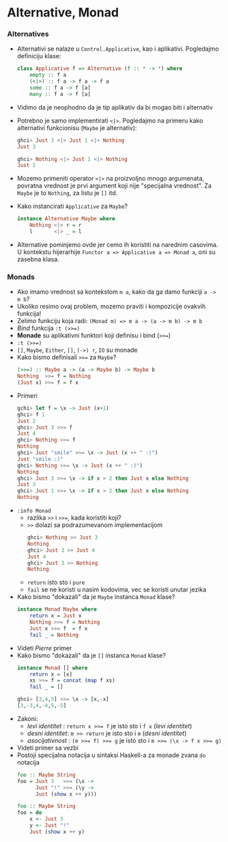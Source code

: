 # Alternative, Monad

### Alternatives
- Alternativi se nalaze u `Control.Applicative`, kao i aplikativi. Pogledajmo definiciju klase:
    ```hs
    class Applicative f => Alternative (f :: * -> *) where
        empty :: f a
        (<|>) :: f a -> f a -> f a
        some :: f a -> f [a]
        many :: f a -> f [a]
    ```

- Vidimo da je neophodno da je tip aplikativ da bi mogao biti i alternativ
- Potrebno je samo implementirati `<|>`. Pogledajmo na primeru kako alternativi funkcionisu (`Maybe` je alternativ):
    ```hs
    ghci> Just 3 <|> Just 1 <|> Nothing
    Just 3

    ghci> Nothing <|> Just 1 <|> Nothing
    Just 1
    ```

- Mozemo primeniti operator `<|>` na proizvoljno mnogo argumenata, povratna vrednost je prvi argument koji nije "specijalna vrednost". Za `Maybe` je to `Nothing`, za listu je `[]` itd.
- Kako instancirati `Applicative` za `Maybe`?
    ```hs
    instance Alternative Maybe where
        Nothing <|> r = r
        l       <|> _ = l
    ```
- Alternative pominjemo ovde jer cemo ih koristiti na narednim casovima. U kontekstu hijerarhije `Functor a => Applicative a => Monad a`, oni su zasebna klasa.

### Monads
- Ako imamo vrednost sa kontekstom `m a`, kako da ga damo funkciji `a -> m b`?
- Ukoliko resimo ovaj problem, mozemo praviti i kompozicije ovakvih funkcija!
- Zelimo funkciju koja radi: `(Monad m) => m a -> (a -> m b) -> m b` 
- _Bind_ funkcija `:t (>>=)`
- **Monade** su aplikativni funktori koji definisu i bind (`>>=`)
- `:t (>>=)`
- `[]`, `Maybe`, `Either`, `[]`, `(->) r`, `IO` su monade
- Kako bismo definisali `>>=` za `Maybe`?
    ```hs
    (>>=) :: Maybe a -> (a -> Maybe b) -> Maybe b  
    Nothing  >>= f = Nothing  
    (Just x) >>= f = f x  
    ```
- Primeri
    ```hs 
    gchi> let f = \x -> Just (x+1)
    ghci> f 1  
    Just 2
    ghci> Just 3 >>= f 
    Just 4  
    ghci> Nothing >>= f 
    Nothing  
    ghci> Just "smile" >>= \x -> Just (x ++ " :)")  
    Just "smile :)"  
    ghci> Nothing >>= \x -> Just (x ++ " :)")  
    Nothing  
    ghci> Just 3 >>= \x -> if x > 2 then Just x else Nothing  
    Just 3  
    ghci> Just 1 >>= \x -> if x > 2 then Just x else Nothing  
    Nothing  
    ```
- `:info Monad`
    - razlika `>>` i `>>=`, kada koristiti koji?
    - `>>` dolazi sa podrazumevanom implementacijom
        ```hs
        ghci> Nothing >> Just 3  
        Nothing  
        ghci> Just 3 >> Just 4  
        Just 4  
        ghci> Just 3 >> Nothing  
        Nothing  
        ```
    - `return` isto sto i `pure`
    - `fail` se ne koristi u nasim kodovima, vec se koristi unutar jezika
- Kako bismo "dokazali" da je `Maybe` instanca `Monad` klase?
    ```hs
    instance Monad Maybe where  
        return x = Just x  
        Nothing >>= f = Nothing  
        Just x >>= f  = f x  
        fail _ = Nothing  
    ```
- Videti _Pierre_ primer
- Kako bismo "dokazali" da je `[]` instanca `Monad` klase?
    ```hs
    instance Monad [] where  
        return x = [x]  
        xs >>= f = concat (map f xs)  
        fail _ = []  

    ghci> [3,4,5] >>= \x -> [x,-x]  
    [3,-3,4,-4,5,-5]  
    ```
- Zakoni:
    - _levi identitet_ : `return x >>= f`  je isto sto i `f x` (_levi identitet_)
    - _desni identitet_: `m >> return`     je isto sto i `m`   (_desni identitet_)
    - _asocijativnost_ : `(m >>= f) >>= g` je isto sto i `m >>= (\x -> f x >>= g)` 
- Videti primer sa vezbi
- Postoji specijalna notacija u sintaksi Haskell-a za monade zvana `do` notacija
    ```hs
    foo :: Maybe String  
    foo = Just 3   >>= (\x -> 
          Just "!" >>= (\y -> 
          Just (show x ++ y)))  
    
    foo :: Maybe String  
    foo = do  
        x <- Just 3  
        y <- Just "!"  
        Just (show x ++ y) 
    ```
